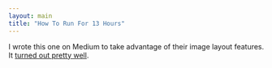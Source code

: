 ```yaml
---
layout: main
title: "How To Run For 13 Hours"
---
```


I wrote this one on Medium to take advantage of their image layout features. It [turned out pretty well](https://medium.com/@andrewpbrett/how-to-run-for-13-hours-737816851dc6).
